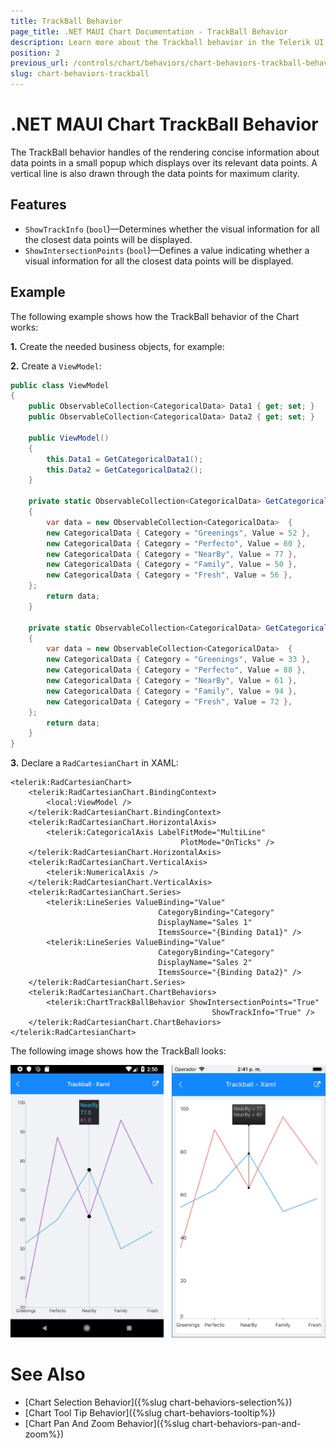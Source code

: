 ```yaml
---
title: TrackBall Behavior
page_title: .NET MAUI Chart Documentation - TrackBall Behavior
description: Learn more about the Trackball behavior in the Telerik UI for .NET MAUI Chart control.
position: 2
previous_url: /controls/chart/behaviors/chart-behaviors-trackball-behavior
slug: chart-behaviors-trackball
---
```


# .NET MAUI Chart TrackBall Behavior

The TrackBall behavior handles of the rendering concise information about data points in a small popup which displays over its relevant data points. A vertical line is also drawn through the data points for maximum clarity.

## Features

- `ShowTrackInfo` (`bool`)&mdash;Determines whether the visual information for all the closest data points will be displayed.
- `ShowIntersectionPoints` (`bool`)&mdash;Defines a value indicating whether a visual information for all the closest data points will be displayed.

## Example

The following example shows how the TrackBall behavior of the Chart works:

**1.** Create the needed business objects, for example:

<snippet id='categorical-data-model' />

**2.** Create a `ViewModel`:

```C#
public class ViewModel
{
    public ObservableCollection<CategoricalData> Data1 { get; set; }
    public ObservableCollection<CategoricalData> Data2 { get; set; }

    public ViewModel()
    {
        this.Data1 = GetCategoricalData1();
        this.Data2 = GetCategoricalData2();
    }

    private static ObservableCollection<CategoricalData> GetCategoricalData1()
    {
        var data = new ObservableCollection<CategoricalData>  {
        new CategoricalData { Category = "Greenings", Value = 52 },
        new CategoricalData { Category = "Perfecto", Value = 60 },
        new CategoricalData { Category = "NearBy", Value = 77 },
        new CategoricalData { Category = "Family", Value = 50 },
        new CategoricalData { Category = "Fresh", Value = 56 },
    };
        return data;
    }

    private static ObservableCollection<CategoricalData> GetCategoricalData2()
    {
        var data = new ObservableCollection<CategoricalData>  {
        new CategoricalData { Category = "Greenings", Value = 33 },
        new CategoricalData { Category = "Perfecto", Value = 88 },
        new CategoricalData { Category = "NearBy", Value = 61 },
        new CategoricalData { Category = "Family", Value = 94 },
        new CategoricalData { Category = "Fresh", Value = 72 },
    };
        return data;
    }
}
```

**3.** Declare a `RadCartesianChart` in XAML:

```XAML
<telerik:RadCartesianChart>
    <telerik:RadCartesianChart.BindingContext>
        <local:ViewModel />
    </telerik:RadCartesianChart.BindingContext>
    <telerik:RadCartesianChart.HorizontalAxis>
        <telerik:CategoricalAxis LabelFitMode="MultiLine"
                                      PlotMode="OnTicks" />
    </telerik:RadCartesianChart.HorizontalAxis>
    <telerik:RadCartesianChart.VerticalAxis>
        <telerik:NumericalAxis />
    </telerik:RadCartesianChart.VerticalAxis>
    <telerik:RadCartesianChart.Series>
        <telerik:LineSeries ValueBinding="Value"
                                 CategoryBinding="Category"
                                 DisplayName="Sales 1"
                                 ItemsSource="{Binding Data1}" />
        <telerik:LineSeries ValueBinding="Value"
                                 CategoryBinding="Category"
                                 DisplayName="Sales 2"
                                 ItemsSource="{Binding Data2}" />
    </telerik:RadCartesianChart.Series>
    <telerik:RadCartesianChart.ChartBehaviors>
        <telerik:ChartTrackBallBehavior ShowIntersectionPoints="True"
                                             ShowTrackInfo="True" />
    </telerik:RadCartesianChart.ChartBehaviors>
</telerik:RadCartesianChart>
```

The following image shows how the TrackBall looks:

![Chart Track Ball Behavior](images/chart-behaviors-trackball.png)

# See Also

- [Chart Selection Behavior]({%slug chart-behaviors-selection%})
- [Chart Tool Tip Behavior]({%slug chart-behaviors-tooltip%})
- [Chart Pan And Zoom Behavior]({%slug chart-behaviors-pan-and-zoom%})
